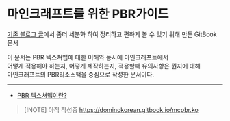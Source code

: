 # 마인크래프트를 위한 PBR가이드

[기존 블로그 글](https://dominokorean.tistory.com/18)에서 좀더 세분화 하여 정리하고 편하게 볼 수 있기 위해 만든 GitBook 문서

이 문서는 PBR 텍스쳐맵에 대한 이해와 동시에 마인크래프트에서\
어떻게 적용해야 하는지, 어떻게 제작하는지, 적용할때 유의사항은 뭔지에 대해\
마인크래프트의 PBR리소스팩을 중심으로 작성한 문서이다.

***

* [PBR 텍스쳐맵이란?](start/about\_pbr.md)

> [!NOTE] 아직 작성중
> https://dominokorean.gitbook.io/mcpbr.ko
